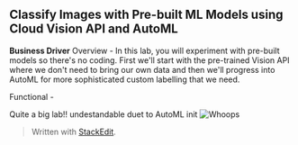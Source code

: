 ## Classify Images with Pre-built ML Models using Cloud Vision API and AutoML

**Business Driver**
Overview - In this lab, you will experiment with pre-built models so there's no coding. First we'll start with the pre-trained Vision API where we don't need to bring our own data and then we'll progress into AutoML for more sophisticated custom labelling that we need.

Functional - 


Quite a big lab!! undestandable duet to AutoML init
![Whoops](https://i.imgur.com/qP8vnP6.png)



> Written with [StackEdit](https://stackedit.io/).
<!--stackedit_data:
eyJoaXN0b3J5IjpbNzU2NTIwNTc2LDgwOTM2MjkyLC0xNDY3MD
g2NjUxLC0yMDczNzExNzFdfQ==
-->